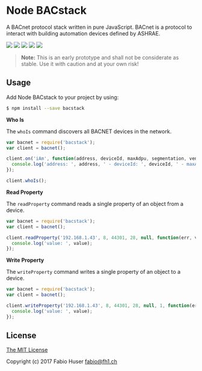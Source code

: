 # Node BACstack

A BACnet protocol stack written in pure JavaScript. BACnet is a protocol to
interact with building automation devices defined by ASHRAE.

[![](https://badge.fury.io/js/bacstack.svg)](http://badge.fury.io/js/bacstack)
[![](https://travis-ci.org/fh1ch/node-bacstack.svg?branch=master)](https://travis-ci.org/fh1ch/node-bacstack)
[![](https://coveralls.io/repos/fh1ch/node-bacstack/badge.svg?branch=master)](https://coveralls.io/r/fh1ch/node-bacstack?branch=master)
[![](https://codeclimate.com/github/fh1ch/node-bacstack/badges/gpa.svg)](https://codeclimate.com/github/fh1ch/node-bacstack)
[![](https://david-dm.org/fh1ch/node-bacstack/status.svg)](https://david-dm.org/fh1ch/node-bacstack)

> **Note:** This is an early prototype and shall not be considerate as stable.
> Use it with caution and at your own risk!

## Usage

Add Node BACstack to your project by using:

``` sh
$ npm install --save bacstack
```

**Who Is**

The `whoIs` command discovers all BACNET devices in the network.

``` js
var bacnet = require('bacstack');
var client = bacnet();

client.on('iAm', function(address, deviceId, maxAdpu, segmentation, vendorId) {
  console.log('address: ', address, ' - deviceId: ', deviceId, ' - maxAdpu: ', maxAdpu, ' - segmentation: ', segmentation, ' - vendorId: ', vendorId);
});

client.whoIs();
```

**Read Property**

The `readProperty` command reads a single property of an object from a device.

``` js
var bacnet = require('bacstack');
var client = bacnet();

client.readProperty('192.168.1.43', 8, 44301, 28, null, function(err, value) {
  console.log('value: ', value);
});
```

**Write Property**

The `writeProperty` command writes a single property of an object to a device.

``` js
var bacnet = require('bacstack');
var client = bacnet();

client.writeProperty('192.168.1.43', 8, 44301, 28, null, 1, function(err, value) {
  console.log('value: ', value);
});
```

## License

[The MIT License](http://opensource.org/licenses/MIT)

Copyright (c) 2017 Fabio Huser <fabio@fh1.ch>
